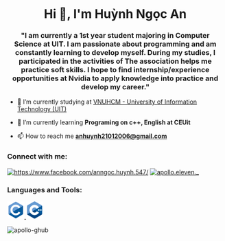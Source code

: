 <h1 align="center">Hi 👋, I'm Huỳnh Ngọc An</h1>
<h3 align="center">"I am currently a 1st year student majoring in Computer Science at UIT. I am passionate about programming and am constantly learning to develop myself. During my studies, I participated in the activities of The association helps me practice soft skills. I hope to find internship/experience opportunities at Nvidia to apply knowledge into practice and develop my career."</h3>

- 🔭 I’m currently studying at [VNUHCM - University of Information Technology (UIT)](https://www.uit.edu.vn/)

- 🌱 I’m currently learning **Programing on c++, English at CEUit**

- 📫 How to reach me **anhuynh21012006@gmail.com**

<h3 align="left">Connect with me:</h3>
<p align="left">
<a href="https://fb.com/https://www.facebook.com/anngoc.huynh.547/" target="blank"><img align="center" src="https://raw.githubusercontent.com/rahuldkjain/github-profile-readme-generator/master/src/images/icons/Social/facebook.svg" alt="https://www.facebook.com/anngoc.huynh.547/" height="30" width="40" /></a>
<a href="https://instagram.com/apollo.eleven._" target="blank"><img align="center" src="https://raw.githubusercontent.com/rahuldkjain/github-profile-readme-generator/master/src/images/icons/Social/instagram.svg" alt="apollo.eleven._" height="30" width="40" /></a>
</p>

<h3 align="left">Languages and Tools:</h3>
<p align="left"> <a href="https://www.cprogramming.com/" target="_blank" rel="noreferrer"> <img src="https://raw.githubusercontent.com/devicons/devicon/master/icons/c/c-original.svg" alt="c" width="40" height="40"/> </a> <a href="https://www.w3schools.com/cpp/" target="_blank" rel="noreferrer"> <img src="https://raw.githubusercontent.com/devicons/devicon/master/icons/cplusplus/cplusplus-original.svg" alt="cplusplus" width="40" height="40"/> </a> </p>

<p><img align="center" src="https://github-readme-stats.vercel.app/api/top-langs?username=apollo-ghub&show_icons=true&locale=en&layout=compact" alt="apollo-ghub" /></p>
